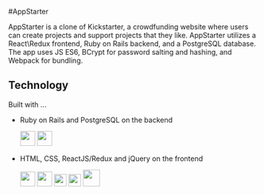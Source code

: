 #AppStarter

AppStarter is a clone of Kickstarter, a crowdfunding website where users can create projects and support projects that they like. AppStarter utilizes a React\Redux frontend, Ruby on Rails backend, and a PostgreSQL database. The app uses JS ES6, BCrypt for password salting and hashing, and Webpack for bundling.

## Technology

Built with ...
* Ruby on Rails and PostgreSQL on the backend

  <img src="https://user-images.githubusercontent.com/26920351/36052369-45a5788a-0da2-11e8-8058-8ef5c98c759c.jpeg" height="30">
  <img src="https://user-images.githubusercontent.com/26920351/36052411-766d6d88-0da2-11e8-8585-8fe14190f03b.png" width="30">  
* HTML, CSS, ReactJS/Redux and jQuery on the frontend

  <img src="https://user-images.githubusercontent.com/26920351/36052477-a6e7e416-0da2-11e8-813a-1ee556d4d8b0.png" width="30">  <img src="https://user-images.githubusercontent.com/26920351/36052488-b2fb00b2-0da2-11e8-995b-aeac3b9e68bb.png" height="30">  <img src="https://user-images.githubusercontent.com/26920351/36052718-a5709848-0da3-11e8-8a16-bf47966d3f63.png" width="25">  <img src="https://user-images.githubusercontent.com/26920351/36052733-b59ab8f2-0da3-11e8-941b-2afc80a4219e.png" width="25">  <img src="https://user-images.githubusercontent.com/26920351/36052738-c0aa4ed8-0da3-11e8-9497-aade7259fbfd.png" width="34">
